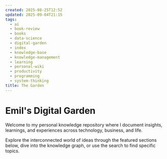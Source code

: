 ```yaml
---
created: 2025-08-25T12:52
updated: 2025-09-04T21:15
tags:
  - ai
  - book-review
  - books
  - data-science
  - digital-garden
  - index
  - knowledge-base
  - knowledge-management
  - learning
  - personal-wiki
  - productivity
  - programming
  - system-thinking
title: The Garden
---
```

# Emil's Digital Garden

Welcome to my personal knowledge repository where I document insights, learnings, and experiences across technology, business, and life.

Explore the interconnected world of ideas through the featured sections below, dive into the knowledge graph, or use the search to find specific topics.